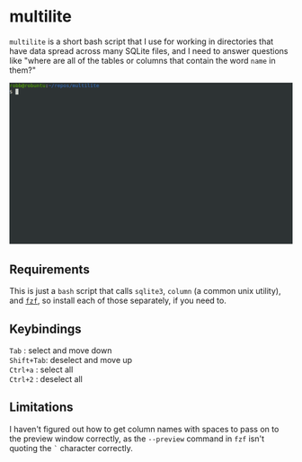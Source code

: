 multilite
=========

`multilite` is a short bash script that I use for working in directories that have
data spread across many SQLite files, and I need to answer questions like "where are
all of the tables or columns that contain the word `name` in them?"

![demo](./multilite.gif)

Requirements
------------

This is just a `bash` script that calls `sqlite3`, `column` (a common unix utility),
and [`fzf`](https://github.com/junegunn/fzf), so install each of those separately, if
you need to.

Keybindings
-----------

`Tab` : select and move down  
`Shift+Tab`: deselect and move up  
`Ctrl+a` : select all  
`Ctrl+2` : deselect all  

Limitations
-----------

I haven't figured out how to get column names with spaces to pass on to the preview
window correctly, as the `--preview` command in `fzf` isn't quoting the `` ` ``
character correctly.

